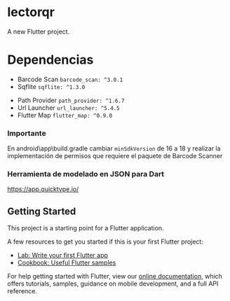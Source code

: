 # lectorqr

A new Flutter project.

# Dependencias
- Barcode Scan `barcode_scan: ^3.0.1`
- Sqflite `sqflite: ^1.3.0`
<!-- Para saber la dirección donde se encuentra el archivo de la BDD físicamente en el dispositivo -->
- Path Provider `path_provider: ^1.6.7` 
- Url Launcher `url_launcher: ^5.4.5` <!--Lanzae url o geo scaneada-->
- Flutter Map `flutter_map: ^0.9.0` <!--Package para mostrar mapa-->

### Importante
En android\app\build.gradle cambiar `minSdkVersion` de 16 a 18 y realizar la implementación de permisos que requiere el paquete de Barcode Scanner

### Herramienta de modelado en JSON para Dart
https://app.quicktype.io/

## Getting Started

This project is a starting point for a Flutter application.

A few resources to get you started if this is your first Flutter project:

- [Lab: Write your first Flutter app](https://flutter.dev/docs/get-started/codelab)
- [Cookbook: Useful Flutter samples](https://flutter.dev/docs/cookbook)

For help getting started with Flutter, view our
[online documentation](https://flutter.dev/docs), which offers tutorials,
samples, guidance on mobile development, and a full API reference.
